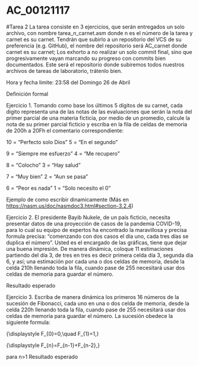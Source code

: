 # AC_00121117

#Tarea 2
La tarea consiste en 3 ejercicios, que serán entregados un solo archivo, con nombre tarea_n_carnet.asm donde n es el número de la tarea y carnet es su carnet. Tendrán que subirlo a un repositorio del VCS de su preferencia (e.g. GitHub), el nombre del repositorio será AC_carnet donde carnet es su carnet; Los exhorto a no realizar un solo commit final, sino que progresivamente vayan marcando su progreso con commits bien documentados. Este será el repositorio donde subiremos todos nuestros archivos de tareas de laboratorio, trátenlo bien.

Hora y fecha limite: 23:58 del Domingo 26 de Abril

Definición formal

Ejercicio 1. Tomando como base los últimos 5 dígitos de su carnet, cada digito representa una de las notas de las evaluaciones que serán la nota del primer parcial de una materia ficticia, por medio de un promedio, calcule la nota de su primer parcial ficticio y escriba en la fila de celdas de memoria de 200h a 20Fh el comentario correspondiente:

10 = “Perfecto solo Dios”                                         5 = “En el segundo”

9 = “Siempre me esfuerzo”                                    4 = “Me recupero”

8 = “Colocho”                                                             3 = “Hay salud”

7 = “Muy bien”                                                            2 = “Aun se pasa”

6 = “Peor es nada”                                                   1 = “Solo necesito el 0”

Ejemplo de como escribir dinamicamente (Más en https://nasm.us/doc/nasmdoc3.html#section-3.2.4)



Ejercicio 2. El presidente Bayib Nukele, de un país ficticio, necesita presentar datos de una proyección de casos de la pandemia COVID-19, para lo cual su equipo de expertos ha encontrado la maravillosa y precisa formula precisa: “comenzando con dos casos el día uno, cada tres días se duplica el número”. Usted es el encargado de las gráficas, tiene que dejar una buena impresión. De manera dinámica, coloque 11 estimaciones partiendo del día 3, de tres en tres es decir primera celda día 3, segunda día 6, y así; una estimación por cada una o dos celdas de memoria, desde la celda 210h llenando toda la fila, cuando pase de 255 necesitará usar dos celdas de memoria para guardar el número.

Resultado esperado

Ejercicio 3. Escriba de manera dinámica los primeros 16 números de la sucesión de Fibonacci, cada uno en una o dos celda de memoria, desde la celda 220h llenando toda la fila, cuando pase de 255 necesitará usar dos celdas de memoria para guardar el número. La sucesión obedece la siguiente formula:

{\displaystyle F_{0}=0,\quad F_{1}=1,}  

{\displaystyle F_{n}=F_{n-1}+F_{n-2},}

para n>1
Resultado esperado 